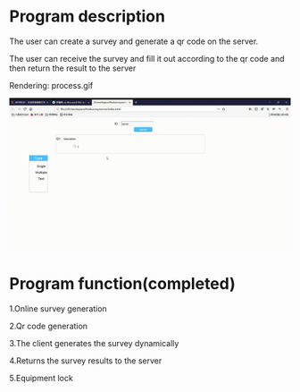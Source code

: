 # Program description
The user can create a survey and generate a qr code on the server. 

The user can receive the survey and fill it out according to the qr code and then return the result to the server

Rendering: process.gif

![image](https://github.com/s1483676637/survey/blob/master/process.gif)

# Program function(completed)
1.Online survey generation

2.Qr code generation

3.The client generates the survey dynamically

4.Returns the survey results to the server

5.Equipment lock
